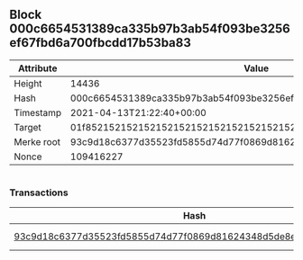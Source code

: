 ## Block 000c6654531389ca335b97b3ab54f093be3256ef67fbd6a700fbcdd17b53ba83

Attribute | Value
--- | ---
Height | 14436
Hash | 000c6654531389ca335b97b3ab54f093be3256ef67fbd6a700fbcdd17b53ba83
Timestamp | 2021-04-13T21:22:40+00:00
Target | 01f8521521521521521521521521521521521521521521521521521521521521
Merke root | 93c9d18c6377d35523fd5855d74d77f0869d81624348d5de8e58bede93d7bb47
Nonce | 109416227

```

```

### Transactions

Hash | Amount
--- | ---
[93c9d18c6377d35523fd5855d74d77f0869d81624348d5de8e58bede93d7bb47](93c9d18c6377d35523fd5855d74d77f0869d81624348d5de8e58bede93d7bb47.md) | 10.00000000 SKEPTI 
